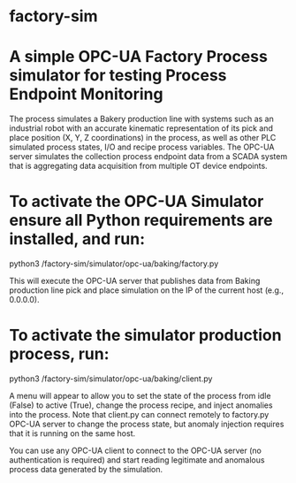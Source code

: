 # factory-sim
# A simple OPC-UA Factory Process simulator for testing Process Endpoint Monitoring

The process simulates a Bakery production line with systems such as an industrial robot with an accurate kinematic representation of its
pick and place position (X, Y, Z coordinations) in the process, as well as other PLC simulated process states, I/O and recipe process variables.
The OPC-UA server simulates the collection process endpoint data from a SCADA system that is aggregating data acquisition from multiple OT device endpoints.

# To activate the OPC-UA Simulator ensure all Python requirements are installed, and run:

python3 /factory-sim/simulator/opc-ua/baking/factory.py

This will execute the OPC-UA server that publishes data from Baking production line pick and place simulation on the IP of the current host (e.g., 0.0.0.0).

# To activate the simulator production process, run: 

python3 /factory-sim/simulator/opc-ua/baking/client.py

A menu will appear to allow you to set the state of the process from idle (False) to active (True), change the process recipe, and inject anomalies into 
the process. Note that client.py can connect remotely to factory.py OPC-UA server to change the process state, but anomaly injection requires that it is running on the same host.

You can use any OPC-UA client to connect to the OPC-UA server (no authentication is required) and start reading legitimate and anomalous process data generated by the simulation.
